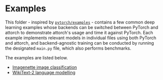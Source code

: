 # Examples

This folder - inspired by [```pytorch/examples```](https://github.com/pytorch/examples/) - contains a few common deep learning examples whose backends can be switched between PyTorch and attorch to demonstrate attorch's usage and time it against PyTorch. Each example implements relevant models in individual files using both PyTorch and attorch, and backend-agnostic training can be conducted by running the designated ```main.py``` file, which also performs benchmarks.

The examples are listed below.

* [Imagenette image classification](https://github.com/bobmcdear/attorch/examples/imagenette)
* [WikiText-2 language modelling](https://github.com/bobmcdear/attorch/examples/wikitext-2)
